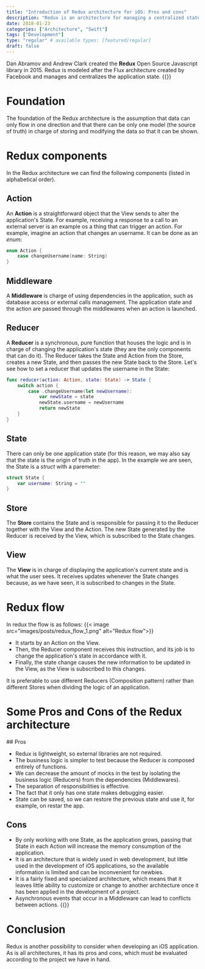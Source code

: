 ```yaml
---
title: "Introduction of Redux architecture for iOS: Pros and cons"
description: "Redux is an architecture for managing a centralized state and unidirectional data flow. It is commonly used in web development but is also gaining popularity in iOS development."
date: 2018-01-23
categories: ["Architecture", "Swift"]
tags: ["Development"]
type: "regular" # available types: [featured/regular]
draft: false
---
```


Dan Abramov and Andrew Clark created the **Redux** Open Source Javascript library in 2015. Redux is modeled after the Flux architecture created by Facebook and manages and centralizes the application state.
{{<ads1>}}

# Foundation
The foundation of the Redux architecture is the assumption that data can only flow in one direction and that there can be only one model (the source of truth) in charge of storing and modifying the data so that it can be shown.
# Redux components
In the Redux architecture we can find the following components (listed in alphabetical order).
## Action
An **Action** is a straightforward object that the View sends to alter the application's State. For example, receiving a response to a call to an external server is an example os a thing that can trigger an action.
For example, imagine an action that changes an username. It can be done as an *enum*:

```swift
enum Action {
    case changeUsername(name: String)
}
```

## Middleware
A **Middleware** is charge of using dependencies in the application, such as database access or external calls management. The application state and the action are passed through the middlewares when an action is launched.

## Reducer
A **Reducer** is a synchronous, pure function that houses the logic and is in charge of changing the application's state (they are the only components that can do it). The Reducer takes the State and Action from the Store, creates a new State, and then passes the new State back to the Store.
Let's see how to set a reducer that updates the username in the State:
```swift
func reducer(action: Action, state: State) -> State {
    switch action {
        case .changeUsername(let newUsername): 
            var newState = state
            newState.username = newUsername
            return newState
    }
}
```

## State
There can only be one application state (for this reason, we may also say that the state is the origin of truth in the app).
In the example we are seen, the State is a *struct* with a paremeter:
```swift
struct State {
    var username: String = ""
}
```
## Store
The **Store** contains the State and is responsible for passing it to the Reducer together with the View and the Action. The new State generated by the Reducer is received by the View, which is subscribed to the State changes.

## View
The **View** is in charge of displaying the application's current state and is what the user sees. It receives updates whenever the State changes because, as we have seen, it is subscribed to changes in the State.

# Redux flow
In redux the flow is as follows:
{{< image src="images/posts/redux_flow_1.png" alt="Redux flow">}}

* It starts by an Action on the View.
* Then, the Reducer component receives this instruction, and its job is to change the application's state in accordance with it.
* Finally, the state change causes the new information to be updated in the View, as the View is subscribed to this changes.

 It is preferable to use different Reducers (Composition pattern) rather than different Stores when dividing the logic of an application.

# Some Pros and Cons of the Redux architecture
## Pros
* Redux is lightweight, so external libraries are not required.
* The business logic is simpler to test because the Reducer is composed entirely of functions.
* We can decrease the amount of mocks in the test by isolating the business logic (Reducers) from the dependencies (Middlewares).
* The separation of responsibilities is effective.
* The fact that it only has one state makes debugging easier.
* State can be saved, so we can restore the previous state and use it, for example, on restar the app.

## Cons
* By only working with one State, as the application grows, passing that State in each Action will increase the memory consumption of the application.
* It is an architecture that is widely used in web development, but little used in the development of iOS applications, so the available information is limited and can be inconvenient for newbies.
* It is a fairly fixed and specialized architecture, which means that it leaves little ability to customize or change to another architecture once it has been applied in the development of a project.
* Asynchronous events that occur in a Middleware can lead to conflicts between actions.
{{<ads2>}}

# Conclusion
Redux is another possibility to consider when developing an iOS application. As is all architectures, it has its pros and cons, which must be evaluated according to the project we have in hand.
